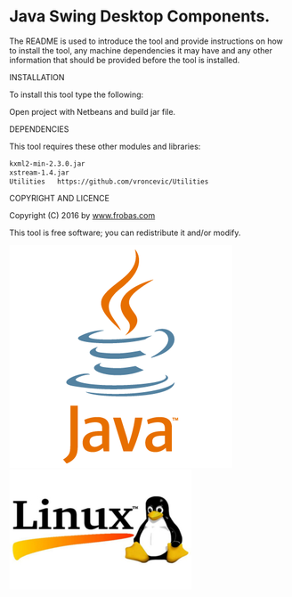 Java Swing Desktop Components.
================================================================================

The README is used to introduce the tool and provide instructions on
how to install the tool, any machine dependencies it may have and any 
other information that should be provided before the tool is installed.

INSTALLATION

To install this tool type the following:

Open project with Netbeans and build jar file.

DEPENDENCIES

This tool requires these other modules and libraries:

	kxml2-min-2.3.0.jar
	xstream-1.4.jar
	Utilities   https://github.com/vroncevic/Utilities

COPYRIGHT AND LICENCE

Copyright (C) 2016 by www.frobas.com

This tool is free software; you can redistribute it and/or modify.

![alt tag](https://raw.githubusercontent.com/vroncevic/apptemplate/master/java_logo.png)
![alt tag](https://raw.githubusercontent.com/vroncevic/apptemplate/master/linux_logo_327_215.jpg)

